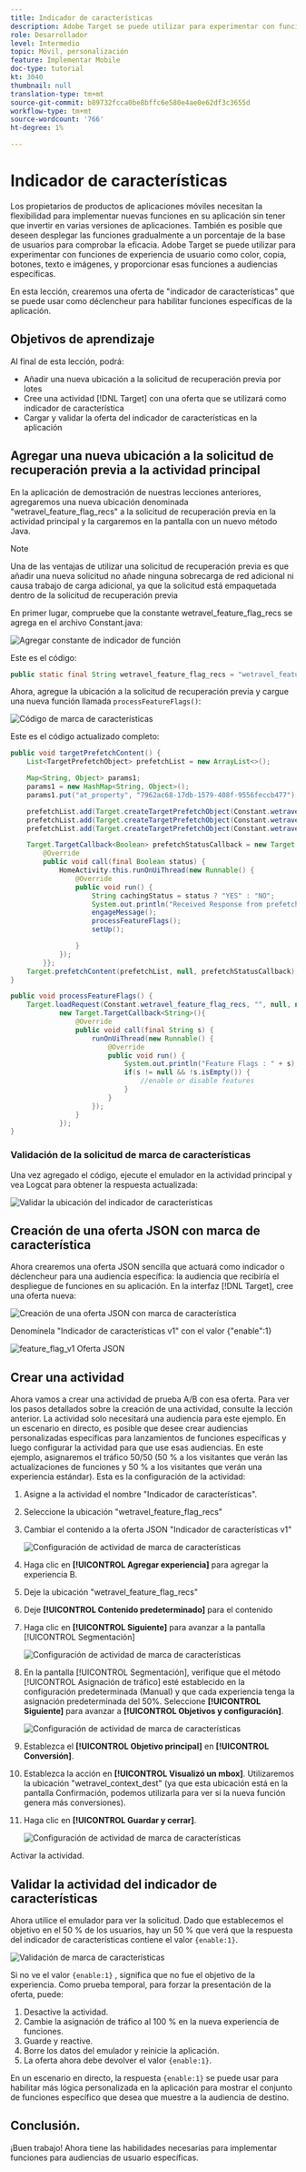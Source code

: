 ```yaml
---
title: Indicador de características
description: Adobe Target se puede utilizar para experimentar con funciones de experiencia de usuario como color, copia, botones, texto e imágenes, y proporcionar esas funciones a audiencias específicas.
role: Desarrollador
level: Intermedio
topic: Móvil, personalización
feature: Implementar Mobile
doc-type: tutorial
kt: 3040
thumbnail: null
translation-type: tm+mt
source-git-commit: b89732fcca0be8bffc6e580e4ae0e62df3c3655d
workflow-type: tm+mt
source-wordcount: '766'
ht-degree: 1%

---
```



# Indicador de características

Los propietarios de productos de aplicaciones móviles necesitan la flexibilidad para implementar nuevas funciones en su aplicación sin tener que invertir en varias versiones de aplicaciones. También es posible que deseen desplegar las funciones gradualmente a un porcentaje de la base de usuarios para comprobar la eficacia. Adobe Target se puede utilizar para experimentar con funciones de experiencia de usuario como color, copia, botones, texto e imágenes, y proporcionar esas funciones a audiencias específicas.

En esta lección, crearemos una oferta de &quot;indicador de características&quot; que se puede usar como déclencheur para habilitar funciones específicas de la aplicación.

## Objetivos de aprendizaje

Al final de esta lección, podrá:

* Añadir una nueva ubicación a la solicitud de recuperación previa por lotes
* Cree una actividad [!DNL Target] con una oferta que se utilizará como indicador de característica
* Cargar y validar la oferta del indicador de características en la aplicación

## Agregar una nueva ubicación a la solicitud de recuperación previa a la actividad principal

En la aplicación de demostración de nuestras lecciones anteriores, agregaremos una nueva ubicación denominada &quot;wetravel_feature_flag_recs&quot; a la solicitud de recuperación previa en la actividad principal y la cargaremos en la pantalla con un nuevo método Java.

>[!NOTE]
>
>Una de las ventajas de utilizar una solicitud de recuperación previa es que añadir una nueva solicitud no añade ninguna sobrecarga de red adicional ni causa trabajo de carga adicional, ya que la solicitud está empaquetada dentro de la solicitud de recuperación previa

En primer lugar, compruebe que la constante wetravel_feature_flag_recs se agrega en el archivo Constant.java:

![Agregar constante de indicador de función](assets/feature_flag_constant.jpg)

Este es el código:

```java
public static final String wetravel_feature_flag_recs = "wetravel_feature_flag_recs";
```

Ahora, agregue la ubicación a la solicitud de recuperación previa y cargue una nueva función llamada `processFeatureFlags()`:

![Código de marca de características](assets/feature_flag_code.jpg)

Este es el código actualizado completo:

```java
public void targetPrefetchContent() {
    List<TargetPrefetchObject> prefetchList = new ArrayList<>();

    Map<String, Object> params1;
    params1 = new HashMap<String, Object>();
    params1.put("at_property", "7962ac68-17db-1579-408f-9556feccb477");

    prefetchList.add(Target.createTargetPrefetchObject(Constant.wetravel_engage_home, params1));
    prefetchList.add(Target.createTargetPrefetchObject(Constant.wetravel_engage_search, params1));
    prefetchList.add(Target.createTargetPrefetchObject(Constant.wetravel_feature_flag_recs, params1));

    Target.TargetCallback<Boolean> prefetchStatusCallback = new Target.TargetCallback<Boolean>() {
        @Override
        public void call(final Boolean status) {
            HomeActivity.this.runOnUiThread(new Runnable() {
                @Override
                public void run() {
                    String cachingStatus = status ? "YES" : "NO";
                    System.out.println("Received Response from prefetch : " + cachingStatus);
                    engageMessage();
                    processFeatureFlags();
                    setUp();

                }
            });
        }};
    Target.prefetchContent(prefetchList, null, prefetchStatusCallback);
}

public void processFeatureFlags() {
    Target.loadRequest(Constant.wetravel_feature_flag_recs, "", null, null, null,
            new Target.TargetCallback<String>(){
                @Override
                public void call(final String s) {
                    runOnUiThread(new Runnable() {
                        @Override
                        public void run() {
                            System.out.println("Feature Flags : " + s);
                            if(s != null && !s.isEmpty()) {
                                //enable or disable features
                            }
                        }
                    });
                }
            });
}
```

### Validación de la solicitud de marca de características

Una vez agregado el código, ejecute el emulador en la actividad principal y vea Logcat para obtener la respuesta actualizada:

![Validar la ubicación del indicador de características](assets/feature_flag_code_logcat.jpg)

## Creación de una oferta JSON con marca de característica

Ahora crearemos una oferta JSON sencilla que actuará como indicador o déclencheur para una audiencia específica: la audiencia que recibiría el despliegue de funciones en su aplicación. En la interfaz [!DNL Target], cree una oferta nueva:

![Creación de una oferta JSON con marca de característica](assets/feature_flag_json_offer.jpg)

Denomínela &quot;Indicador de características v1&quot; con el valor {&quot;enable&quot;:1}

![feature_flag_v1 Oferta JSON](assets/feature_flag_json_name.jpg)

## Crear una actividad

Ahora vamos a crear una actividad de prueba A/B con esa oferta. Para ver los pasos detallados sobre la creación de una actividad, consulte la lección anterior. La actividad solo necesitará una audiencia para este ejemplo. En un escenario en directo, es posible que desee crear audiencias personalizadas específicas para lanzamientos de funciones específicas y luego configurar la actividad para que use esas audiencias. En este ejemplo, asignaremos el tráfico 50/50 (50 % a los visitantes que verán las actualizaciones de funciones y 50 % a los visitantes que verán una experiencia estándar). Esta es la configuración de la actividad:

1. Asigne a la actividad el nombre &quot;Indicador de características&quot;.
1. Seleccione la ubicación &quot;wetravel_feature_flag_recs&quot;
1. Cambiar el contenido a la oferta JSON &quot;Indicador de características v1&quot;

   ![Configuración de actividad de marca de características](assets/feature_flag_activity.jpg)

1. Haga clic en **[!UICONTROL Agregar experiencia]** para agregar la experiencia B.
1. Deje la ubicación &quot;wetravel_feature_flag_recs&quot;
1. Deje **[!UICONTROL Contenido predeterminado]** para el contenido
1. Haga clic en **[!UICONTROL Siguiente]** para avanzar a la pantalla [!UICONTROL Segmentación]

   ![Configuración de actividad de marca de características](assets/feature_flag_activity_2.jpg)

1. En la pantalla [!UICONTROL Segmentación], verifique que el método [!UICONTROL Asignación de tráfico] esté establecido en la configuración predeterminada (Manual) y que cada experiencia tenga la asignación predeterminada del 50%. Seleccione **[!UICONTROL Siguiente]** para avanzar a **[!UICONTROL Objetivos y configuración]**.

   ![Configuración de actividad de marca de características](assets/feature_flag_activity_3.jpg)

1. Establezca el **[!UICONTROL Objetivo principal]** en **[!UICONTROL Conversión]**.
1. Establezca la acción en **[!UICONTROL Visualizó un mbox]**. Utilizaremos la ubicación &quot;wetravel_context_dest&quot; (ya que esta ubicación está en la pantalla Confirmación, podemos utilizarla para ver si la nueva función genera más conversiones).
1. Haga clic en **[!UICONTROL Guardar y cerrar]**.

   ![Configuración de actividad de marca de características](assets/feature_flag_activity_4.jpg)

Activar la actividad.

## Validar la actividad del indicador de características

Ahora utilice el emulador para ver la solicitud. Dado que establecemos el objetivo en el 50 % de los usuarios, hay un 50 % que verá que la respuesta del indicador de características contiene el valor `{enable:1}`.

![Validación de marca de características](assets/feature_flag_validation.jpg)

Si no ve el valor `{enable:1}` , significa que no fue el objetivo de la experiencia. Como prueba temporal, para forzar la presentación de la oferta, puede:

1. Desactive la actividad.
1. Cambie la asignación de tráfico al 100 % en la nueva experiencia de funciones.
1. Guarde y reactive.
1. Borre los datos del emulador y reinicie la aplicación.
1. La oferta ahora debe devolver el valor `{enable:1}`.

En un escenario en directo, la respuesta `{enable:1}` se puede usar para habilitar más lógica personalizada en la aplicación para mostrar el conjunto de funciones específico que desea que muestre a la audiencia de destino.

## Conclusión. 

¡Buen trabajo! Ahora tiene las habilidades necesarias para implementar funciones para audiencias de usuario específicas.
